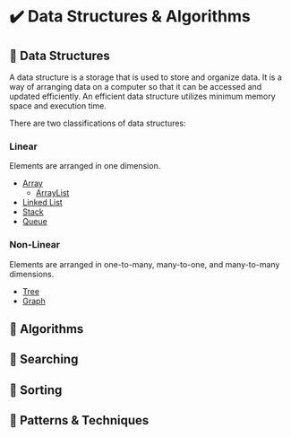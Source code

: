 # :heavy_check_mark: Data Structures & Algorithms

## :round_pushpin: Data Structures
A data structure is a storage that is used to store and organize data. It is a way of arranging data on a computer so that it can be accessed and updated efficiently. An efficient data structure utilizes minimum memory space and execution time.

There are two classifications of data structures:

### Linear
Elements are arranged in one dimension.
- [Array](./data-structures/linear/array.md)
  - [ArrayList](./data-structures/linear/arraylist.md)
- [Linked List](./data-structures/linear/linked-list.md)
- [Stack](./data-structures/linear/stack.md)
- [Queue](./data-structures/linear/queue.md)

### Non-Linear
Elements are arranged in one-to-many, many-to-one, and many-to-many dimensions.
- [Tree](./data-structures/non-linear/tree.md)
- [Graph](./data-structures/non-linear/graph.md)

## :round_pushpin: Algorithms


## :round_pushpin: Searching


## :round_pushpin: Sorting


## :round_pushpin: Patterns & Techniques
